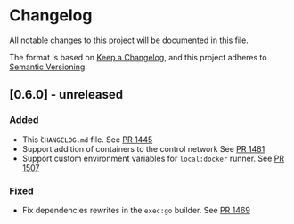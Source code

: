 # Changelog
All notable changes to this project will be documented in this file.

The format is based on [Keep a Changelog](https://keepachangelog.com/en/1.0.0/),
and this project adheres to [Semantic Versioning](https://semver.org/spec/v2.0.0.html).

## [0.6.0] - unreleased
### Added
- This ̀`CHANGELOG.md` file. See [PR 1445]
- Support addition of containers to the control network See [PR 1481]
- Support custom environment variables for `local:docker` runner. See [PR 1507]

### Fixed
- Fix dependencies rewrites in the `exec:go` builder. See [PR 1469]

[PR 1445]: https://github.com/testground/testground/pull/1445
[PR 1469]: https://github.com/testground/testground/pull/1469
[PR 1481]: https://github.com/testground/testground/pull/1481
[PR 1507]: https://github.com/testground/testground/pull/1507